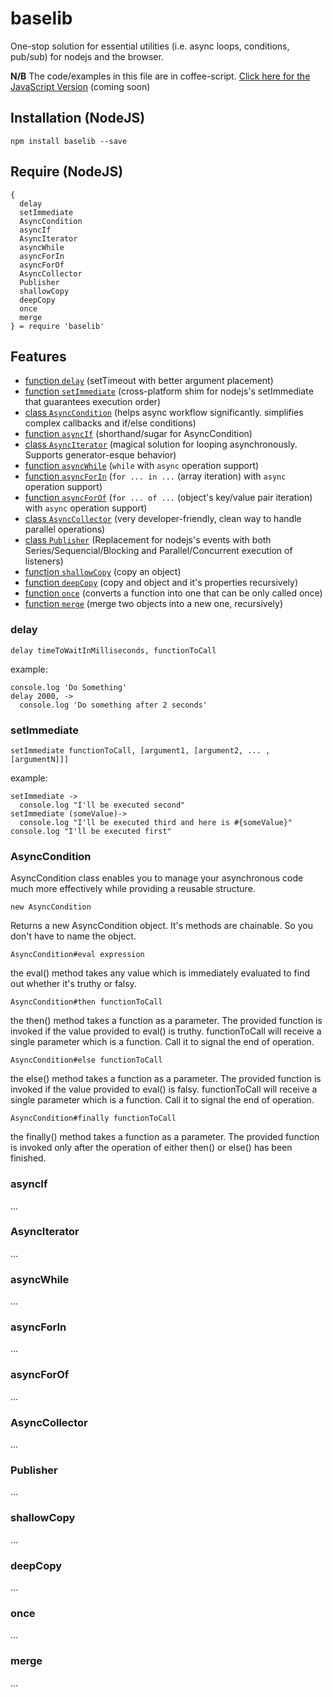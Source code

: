 # baselib
One-stop solution for essential utilities (i.e. async loops, conditions, pub/sub) for nodejs and the browser.

**N/B** The code/examples in this file are in coffee-script. [Click here for the JavaScript Version](README-js.md) (coming soon)

## Installation (NodeJS)

```
npm install baselib --save
```

## Require (NodeJS)
```
{
  delay
  setImmediate
  AsyncCondition
  asyncIf
  AsyncIterator
  asyncWhile
  asyncForIn
  asyncForOf
  AsyncCollector
  Publisher
  shallowCopy
  deepCopy
  once
  merge
} = require 'baselib'
```

## Features

* [function `delay`](#delay) (setTimeout with better argument placement)
* [function `setImmediate`](#setimmediate) (cross-platform shim for nodejs's setImmediate that guarantees execution order)
* [class `AsyncCondition`](#asynccondition) (helps async workflow significantly. simplifies complex callbacks and if/else conditions)
* [function `asyncIf`](#asyncif) (shorthand/sugar for AsyncCondition)
* [class `AsyncIterator`](#asynciterator) (magical solution for looping asynchronously. Supports generator-esque behavior)
* [function `asyncWhile`](#asyncwhile) (`while` with `async` operation support)
* [function `asyncForIn`](#asyncforin) (`for ... in ...` (array iteration) with `async` operation support)
* [function `asyncForOf`](#asyncforof) (`for ... of ...` (object's key/value pair iteration) with `async` operation support)
* [class `AsyncCollector`](#asynccollector) (very developer-friendly, clean way to handle parallel operations)
* [class `Publisher`](#publisher) (Replacement for nodejs's events with both Series/Sequencial/Blocking and Parallel/Concurrent execution of listeners)
* [function `shallowCopy`](#shallowcopy) (copy an object)
* [function `deepCopy`](#deepcopy) (copy and object and it's properties recursively)
* [function `once`](#once) (converts a function into one that can be only called once)
* [function `merge`](#merge) (merge two objects into a new one, recursively)


### delay
`delay timeToWaitInMilliseconds, functionToCall`

example:
```
console.log 'Do Something'
delay 2000, ->
  console.log 'Do something after 2 seconds'
```

### setImmediate
`setImmediate functionToCall, [argument1, [argument2, ... , [argumentN]]]`

example:
```
setImmediate ->
  console.log "I'll be executed second"
setImmediate (someValue)->
  console.log "I'll be executed third and here is #{someValue}"
console.log "I'll be executed first"
```

### AsyncCondition
AsyncCondition class enables you to manage your asynchronous code much more effectively while providing a reusable structure.

`new AsyncCondition`

Returns a new AsyncCondition object. It's methods are chainable. So you don't have to name the object.

`AsyncCondition#eval expression `

the eval() method takes any value which is immediately evaluated to find out whether it's truthy or falsy.

`AsyncCondition#then functionToCall`

the then() method takes a function as a parameter. The provided function is invoked if the value provided to eval() is truthy. functionToCall will receive a single parameter which is a function. Call it to signal the end of operation.

`AsyncCondition#else functionToCall`

the else() method takes a function as a parameter. The provided function is invoked if the value provided to eval() is falsy. functionToCall will receive a single parameter which is a function. Call it to signal the end of operation.

`AsyncCondition#finally functionToCall`

the finally() method takes a function as a parameter. The provided function is invoked only after the operation of either then() or else() has been finished.




### asyncIf
...

### AsyncIterator
...

### asyncWhile
...

### asyncForIn
...

### asyncForOf
...

### AsyncCollector
...

### Publisher
...

### shallowCopy
...

### deepCopy
...

### once
...

### merge
...


